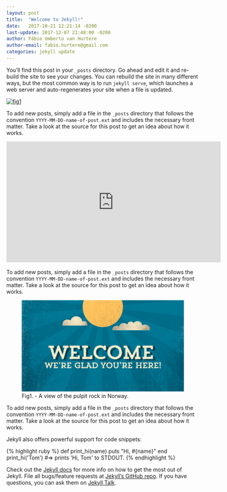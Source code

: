 ```yaml
---
layout: post
title:  "Welcome to Jekyll!"
date:   2017-10-21 12:21:14 -0200
last-update: 2017-12-07 21:48:00 -0200
author: Fábio Umberto van Hurtere
author-email: fabio.hurtere@gmail.com
categories: jekyll update
---
```

You’ll find this post in your `_posts` directory. Go ahead and edit it and re-build the site to see your changes. You can rebuild the site in many different ways, but the most common way is to run `jekyll serve`, which launches a web server and auto-regenerates your site when a file is updated.

<a data-flickr-embed="true" data-header="true" data-footer="true" data-context="true"  href="https://www.flickr.com/photos/d2d/201549575/in/album-72157623221063940/" title="fig1"><img src="https://farm1.staticflickr.com/67/201549575_48e1c2965e_o.jpg" width="640" height="480" alt="fig1"></a><script async src="//embedr.flickr.com/assets/client-code.js" charset="utf-8"></script>

To add new posts, simply add a file in the `_posts` directory that follows the convention `YYYY-MM-DD-name-of-post.ext` and includes the necessary front matter. Take a look at the source for this post to get an idea about how it works.

<div class="aspect-ratio">
  <iframe width="560" height="315" src="https://www.youtube.com/embed/u-j4oSfph-8?rel=0" frameborder="0" gesture="media" allow="encrypted-media" allowfullscreen></iframe>
</div>

To add new posts, simply add a file in the `_posts` directory that follows the convention `YYYY-MM-DD-name-of-post.ext` and includes the necessary front matter. Take a look at the source for this post to get an idea about how it works.

<figure>
  <img src="/assets/images/welcome.jpg" alt="The Pulpit Rock">
  <figcaption>Fig1. - A view of the pulpit rock in Norway.</figcaption>
</figure>

To add new posts, simply add a file in the `_posts` directory that follows the convention `YYYY-MM-DD-name-of-post.ext` and includes the necessary front matter. Take a look at the source for this post to get an idea about how it works.

Jekyll also offers powerful support for code snippets:

{% highlight ruby %}
def print_hi(name)
  puts "Hi, #{name}"
end
print_hi('Tom')
#=> prints 'Hi, Tom' to STDOUT.
{% endhighlight %}

Check out the [Jekyll docs][jekyll-docs] for more info on how to get the most out of Jekyll. File all bugs/feature requests at [Jekyll’s GitHub repo][jekyll-gh]. If you have questions, you can ask them on [Jekyll Talk][jekyll-talk].

[jekyll-docs]: https://jekyllrb.com/docs/home
[jekyll-gh]:   https://github.com/jekyll/jekyll
[jekyll-talk]: https://talk.jekyllrb.com/
